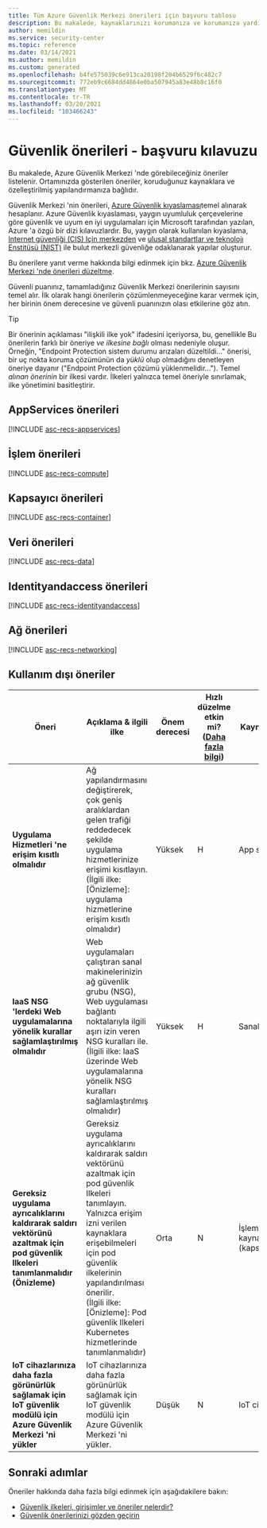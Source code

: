 ```yaml
---
title: Tüm Azure Güvenlik Merkezi önerileri için başvuru tablosu
description: Bu makalede, kaynaklarınızı korumanıza ve korumanıza yardımcı olan Azure Güvenlik Merkezi 'nin güvenlik önerileri listelenmiştir.
author: memildin
ms.service: security-center
ms.topic: reference
ms.date: 03/14/2021
ms.author: memildin
ms.custom: generated
ms.openlocfilehash: b4fe575039c6e913ca20198f204b6529f6c482c7
ms.sourcegitcommit: 772eb9c6684dd4864e0ba507945a83e48b8c16f0
ms.translationtype: MT
ms.contentlocale: tr-TR
ms.lasthandoff: 03/20/2021
ms.locfileid: "103466243"
---
```

# <a name="security-recommendations---a-reference-guide"></a>Güvenlik önerileri - başvuru kılavuzu

Bu makalede, Azure Güvenlik Merkezi 'nde görebileceğiniz öneriler listelenir. Ortamınızda gösterilen öneriler, koruduğunuz kaynaklara ve özelleştirilmiş yapılandırmanıza bağlıdır.

Güvenlik Merkezi 'nin önerileri, [Azure Güvenlik kıyaslaması](../security/benchmarks/introduction.md)temel alınarak hesaplanır. Azure Güvenlik kıyaslaması, yaygın uyumluluk çerçevelerine göre güvenlik ve uyum en iyi uygulamaları için Microsoft tarafından yazılan, Azure 'a özgü bir dizi kılavuzlardır. Bu, yaygın olarak kullanılan kıyaslama, [Internet güvenliği (CIS) Için merkezden](https://www.cisecurity.org/benchmark/azure/) ve [ulusal standartlar ve teknolojı Enstitüsü (NIST)](https://www.nist.gov/) ile bulut merkezli güvenliğe odaklanarak yapılar oluşturur.

Bu önerilere yanıt verme hakkında bilgi edinmek için bkz. [Azure Güvenlik Merkezi 'nde önerileri düzeltme](security-center-remediate-recommendations.md).

Güvenli puanınız, tamamladığınız Güvenlik Merkezi önerilerinin sayısını temel alır. İlk olarak hangi önerilerin çözümlenmeyeceğine karar vermek için, her birinin önem derecesine ve güvenli puanınızın olası etkilerine göz atın.

> [!TIP]
> Bir önerinin açıklaması "ilişkili ilke yok" ifadesini içeriyorsa, bu, genellikle Bu önerilerin farklı bir öneriye _ve ilkesine bağlı_ olması nedeniyle oluşur. Örneğin, "Endpoint Protection sistem durumu arızaları düzeltildi..." önerisi, bir uç nokta koruma çözümünün da _yüklü_ olup olmadığını denetleyen öneriye dayanır ("Endpoint Protection çözümü yüklenmelidir..."). Temel _alınan önerinin_ bir ilkesi vardır.
> İlkeleri yalnızca temel öneriyle sınırlamak, ilke yönetimini basitleştirir.

## <a name="appservices-recommendations"></a><a name='recs-appservices'></a>AppServices önerileri

[!INCLUDE [asc-recs-appservices](../../includes/asc-recs-appservices.md)]

## <a name="compute-recommendations"></a><a name='recs-compute'></a>İşlem önerileri

[!INCLUDE [asc-recs-compute](../../includes/asc-recs-compute.md)]

## <a name="container-recommendations"></a><a name='recs-container'></a>Kapsayıcı önerileri

[!INCLUDE [asc-recs-container](../../includes/asc-recs-container.md)]

## <a name="data-recommendations"></a><a name='recs-data'></a>Veri önerileri

[!INCLUDE [asc-recs-data](../../includes/asc-recs-data.md)]

## <a name="identityandaccess-recommendations"></a><a name='recs-identityandaccess'></a>Identityandaccess önerileri

[!INCLUDE [asc-recs-identityandaccess](../../includes/asc-recs-identityandaccess.md)]

## <a name="networking-recommendations"></a><a name='recs-networking'></a>Ağ önerileri

[!INCLUDE [asc-recs-networking](../../includes/asc-recs-networking.md)]

## <a name="deprecated-recommendations"></a>Kullanım dışı öneriler

|Öneri|Açıklama & ilgili ilke|Önem derecesi|Hızlı düzelme etkin mi? ([Daha fazla bilgi](security-center-remediate-recommendations.md#quick-fix-remediation))|Kaynak türü|
|----|----|----|----|----|
|**Uygulama Hizmetleri 'ne erişim kısıtlı olmalıdır**|Ağ yapılandırmasını değiştirerek, çok geniş aralıklardan gelen trafiği reddedecek şekilde uygulama hizmetlerinize erişimi kısıtlayın.<br>(İlgili ilke: [Önizleme]: uygulama hizmetlerine erişim kısıtlı olmalıdır)|Yüksek|H|App service|
|**IaaS NSG 'lerdeki Web uygulamalarına yönelik kurallar sağlamlaştırılmış olmalıdır**|Web uygulamaları çalıştıran sanal makinelerinizin ağ güvenlik grubu (NSG), Web uygulaması bağlantı noktalarıyla ilgili aşırı izin veren NSG kuralları ile.<br>(İlgili ilke: IaaS üzerinde Web uygulamalarına yönelik NSG kuralları sağlamlaştırılmış olmalıdır)|Yüksek|H|Sanal makine|
|**Gereksiz uygulama ayrıcalıklarını kaldırarak saldırı vektörünü azaltmak için pod güvenlik Ilkeleri tanımlanmalıdır (Önizleme)**|Gereksiz uygulama ayrıcalıklarını kaldırarak saldırı vektörünü azaltmak için pod güvenlik Ilkeleri tanımlayın. Yalnızca erişim izni verilen kaynaklara erişebilmeleri için pod güvenlik ilkelerinin yapılandırılması önerilir.<br>(İlgili ilke: [Önizleme]: Pod güvenlik Ilkeleri Kubernetes hizmetlerinde tanımlanmalıdır)|Orta|N|İşlem kaynakları (kapsayıcılar)|
|**IoT cihazlarınıza daha fazla görünürlük sağlamak için IoT güvenlik modülü için Azure Güvenlik Merkezi 'ni yükler**|IoT cihazlarınıza daha fazla görünürlük sağlamak için IoT güvenlik modülü için Azure Güvenlik Merkezi 'ni yükler.|Düşük|N|IoT cihazı|

## <a name="next-steps"></a>Sonraki adımlar

Öneriler hakkında daha fazla bilgi edinmek için aşağıdakilere bakın:

- [Güvenlik ilkeleri, girişimler ve öneriler nelerdir?](security-policy-concept.md)
- [Güvenlik önerilerinizi gözden geçirin](security-center-recommendations.md)
